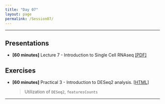 ```yaml
---
title: "Day 07"
layout: page
permalink: /Session07/
---
```


---
## Presentations

- **\[60 minutes\]** Lecture 7 - Introduction to Single Cell RNAseq 
[[PDF]](07_Single_cell_RNAseq.pdf)

## Exercises

- **\[60 minutes\]** Practical 3 - Introduction to DESeq2 analysis.
    [[HTML](DESeq2)]

    > Utilization of `DESeq2`, `featuresCounts`

--- 
